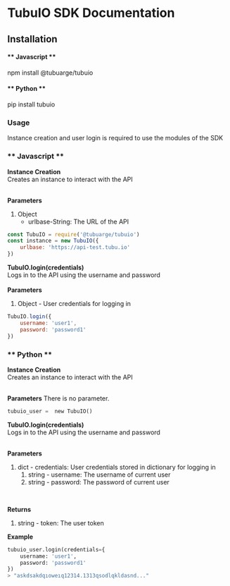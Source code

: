# TubuIO SDK Documentation
## Installation
<!-- tabs:start -->

#### ** Javascript **

npm install @tubuarge/tubuio

#### ** Python **

pip install tubuio


<!-- tabs:end -->

### Usage

Instance creation and user login is required to use the modules of the SDK
<!-- tabs:start -->

### ** Javascript **

**Instance Creation**
<br>
Creates an instance to interact with the API
<br>
<br>

**Parameters**
<br>
 1. Object <br>
    - urlbase-String: The URL of the API 

```js
const TubuIO = require('@tubuarge/tubuio')
const instance = new TubuIO({
    urlbase: 'https://api-test.tubu.io'
})
```

**TubuIO.login(credentials)**
<br>
Logs in to the API using the username and password
<br>
<br>
**Parameters**
<br>
 1. Object - User credentials for logging in <br>

```js
TubuIO.login({
    username: 'user1',
    password: 'password1'
})
```

### ** Python **

**Instance Creation**
<br>
Creates an instance to interact with the API
<br>
<br>

**Parameters**
There is no parameter.

```python
tubuio_user =  new TubuIO()
```

**TubuIO.login(credentials)**
<br>
Logs in to the API using the username and password
<br>
<br>

**Parameters**
<br>
 1. dict - credentials: User credentials stored in dictionary for logging in <br>
    1. string - username: The username of current user
    2. string - password: The password of current user

<br>

**Returns**
<br>
1. string - token: The user token 


**Example**
```python
tubuio_user.login(credentials={
    username: 'user1',
    password: 'password1'
})
> "askdsakdqıoweıq12314.1313qsodlqkldasnd..."
```

<!-- tabs:end -->

